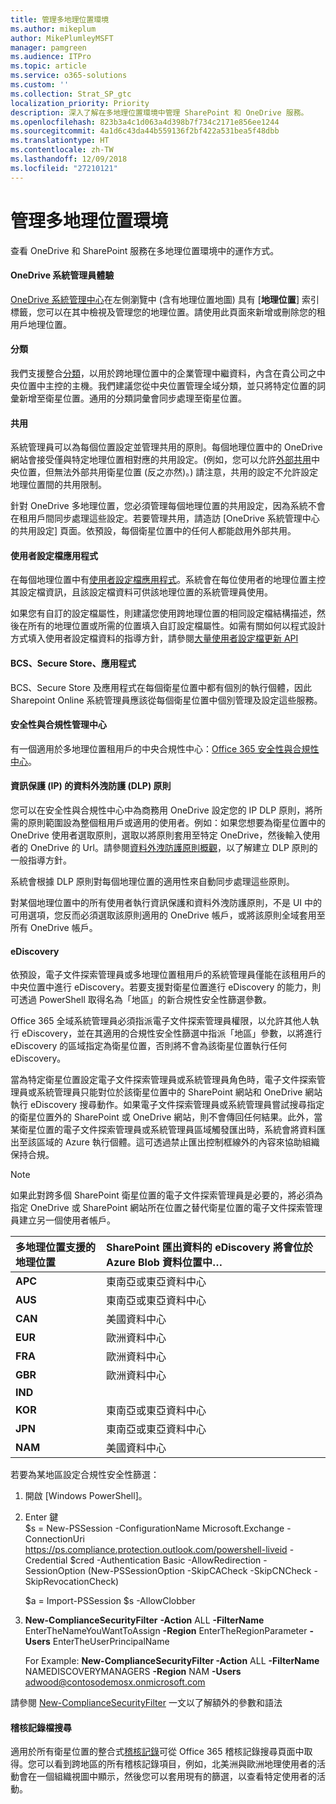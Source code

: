 ```yaml
---
title: 管理多地理位置環境
ms.author: mikeplum
author: MikePlumleyMSFT
manager: pamgreen
ms.audience: ITPro
ms.topic: article
ms.service: o365-solutions
ms.custom: ''
ms.collection: Strat_SP_gtc
localization_priority: Priority
description: 深入了解在多地理位置環境中管理 SharePoint 和 OneDrive 服務。
ms.openlocfilehash: 823b3a4c1d063a4d398b7f734c2171e856ee1244
ms.sourcegitcommit: 4a1d6c43da44b559136f2bf422a531bea5f48dbb
ms.translationtype: HT
ms.contentlocale: zh-TW
ms.lasthandoff: 12/09/2018
ms.locfileid: "27210121"
---
```

# <a name="administering-a-multi-geo-environment"></a>管理多地理位置環境

查看 OneDrive 和 SharePoint 服務在多地理位置環境中的運作方式。

#### <a name="onedrive-administrator-experience"></a>OneDrive 系統管理員體驗

[OneDrive 系統管理中心](https://admin.onedrive.com)在左側瀏覽中 (含有地理位置地圖) 具有 [**地理位置**] 索引標籤，您可以在其中檢視及管理您的地理位置。請使用此頁面來新增或刪除您的租用戶地理位置。

#### <a name="taxonomy"></a>分類

我們支援整合[分類](https://support.office.com/article/A180FA28-6405-4679-9EC3-81D2028C4EFC)，以用於跨地理位置中的企業管理中繼資料，內含在貴公司之中央位置中主控的主機。我們建議您從中央位置管理全域分類，並只將特定位置的詞彙新增至衛星位置。通用的分類詞彙會同步處理至衛星位置。

#### <a name="sharing"></a>共用

系統管理員可以為每個位置設定並管理共用的原則。每個地理位置中的 OneDrive 網站會接受僅與特定地理位置相對應的共用設定。(例如，您可以允許[外部共用](https://support.office.com/article/C8A462EB-0723-4B0B-8D0A-70FEAFE4BE85)中央位置，但無法外部共用衛星位置 (反之亦然)。) 請注意，共用的設定不允許設定地理位置間的共用限制。

針對 OneDrive 多地理位置，您必須管理每個地理位置的共用設定，因為系統不會在租用戶間同步處理這些設定。若要管理共用，請造訪 [OneDrive 系統管理中心的共用設定] [](https://admin.onedrive.com/?v=SharingSettings)頁面。依預設，每個衛星位置中的任何人都能啟用外部共用。

#### <a name="user-profile-application"></a>使用者設定檔應用程式

在每個地理位置中有[使用者設定檔應用程式](https://support.office.com/article/494bec9c-6654-41f0-920f-f7f937ea9723)。系統會在每位使用者的地理位置主控其設定檔資訊，且該設定檔資料可供該地理位置的系統管理員使用。

如果您有自訂的設定檔屬性，則建議您使用跨地理位置的相同設定檔結構描述，然後在所有的地理位置或所需的位置填入自訂設定檔屬性。如需有關如何以程式設計方式填入使用者設定檔資料的指導方針，請參閱[大量使用者設定檔更新 API](https://docs.microsoft.com/zh-TW/sharepoint/dev/solution-guidance/bulk-user-profile-update-api-for-sharepoint-online)

#### <a name="bcs-secure-store-apps"></a>BCS、Secure Store、應用程式

BCS、Secure Store 及應用程式在每個衛星位置中都有個別的執行個體，因此 Sharepoint Online 系統管理員應該從每個衛星位置中個別管理及設定這些服務。

#### <a name="security-and-compliance-admin-center"></a>安全性與合規性管理中心

有一個適用於多地理位置租用戶的中央合規性中心：[Office 365 安全性與合規性中心](https://protection.office.com/?rfr=AdminCenter\#/homepage)。

#### <a name="information-protection-ip-data-loss-prevention-dlp-policy"></a>資訊保護 (IP) 的資料外洩防護 (DLP) 原則

您可以在安全性與合規性中心中為商務用 OneDrive 設定您的 IP DLP 原則，將所需的原則範圍設為整個租用戶或適用的使用者。例如：如果您想要為衛星位置中的 OneDrive 使用者選取原則，選取以將原則套用至特定 OneDrive，然後輸入使用者的 OneDrive 的 Url。請參閱[資料外洩防護原則概觀](https://support.office.com/article/1966b2a7-d1e2-4d92-ab61-42efbb137f5e)，以了解建立 DLP 原則的一般指導方針。

系統會根據 DLP 原則對每個地理位置的適用性來自動同步處理這些原則。

對某個地理位置中的所有使用者執行資訊保護和資料外洩防護原則，不是 UI 中的可用選項，您反而必須選取該原則適用的 OneDrive 帳戶，或將該原則全域套用至所有 OneDrive 帳戶。

#### <a name="ediscovery"></a>eDiscovery 

依預設，電子文件探索管理員或多地理位置租用戶的系統管理員僅能在該租用戶的中央位置中進行 eDiscovery。若要支援對衛星位置進行 eDiscovery 的能力，則可透過 PowerShell 取得名為「地區」的新合規性安全性篩選參數。

Office 365 全域系統管理員必須指派電子文件探索管理員權限，以允許其他人執行 eDiscovery，並在其適用的合規性安全性篩選中指派「地區」參數，以將進行 eDiscovery 的區域指定為衛星位置，否則將不會為該衛星位置執行任何 eDiscovery。

當為特定衛星位置設定電子文件探索管理員或系統管理員角色時，電子文件探索管理員或系統管理員只能對位於該衛星位置中的 SharePoint 網站和 OneDrive 網站執行 eDiscovery 搜尋動作。如果電子文件探索管理員或系統管理員嘗試搜尋指定的衛星位置外的 SharePoint 或 OneDrive 網站，則不會傳回任何結果。此外，當某衛星位置的電子文件探索管理員或系統管理員區域觸發匯出時，系統會將資料匯出至該區域的 Azure 執行個體。這可透過禁止匯出控制框線外的內容來協助組織保持合規。

> [!NOTE]
> 如果此對跨多個 SharePoint 衛星位置的電子文件探索管理員是必要的，將必須為指定 OneDrive 或 SharePoint 網站所在位置之替代衛星位置的電子文件探索管理員建立另一個使用者帳戶。

<table>
<thead>
<tr class="header">
<th align="left"><strong>多地理位置支援的地理位置</strong></th>
<th align="left"><strong>SharePoint 匯出資料的 eDiscovery 將會位於 Azure Blob 資料位置中…</strong></th>
</tr>
</thead>
<tbody>
<tr class="odd">
<td align="left"><strong>APC</strong></td>
<td align="left">東南亞或東亞資料中心</td>
</tr>
<tr class="odd">
<td align="left"><strong>AUS</strong></td>
<td align="left">東南亞或東亞資料中心</td>
</tr>
<tr class="even">
<td align="left"><strong>CAN</strong></td>
<td align="left">美國資料中心</td>
</tr>
<tr class="even">
<td align="left"><strong>EUR</strong></td>
<td align="left">歐洲資料中心</td>
</tr>
<tr class="odd">
<td align="left"><strong>FRA</strong></td>
<td align="left">歐洲資料中心</td>
</tr>
<tr class="odd">
<td align="left"><strong>GBR</strong></td>
<td align="left">歐洲資料中心</td>
</tr>
<tr class="even">
<td align="left"><strong>IND</strong></td>
<td align="left"></td>
</tr>
<tr class="even">
<td align="left"><strong>KOR</strong></td>
<td align="left">東南亞或東亞資料中心</td>
</tr>
<tr class="even">
<td align="left"><strong>JPN</strong></td>
<td align="left">東南亞或東亞資料中心</td>
</tr>
<tr class="odd">
<td align="left"><strong>NAM</strong></td>
<td align="left">美國資料中心</td>
</tr>
</tbody>
</table>

若要為某地區設定合規性安全性篩選：

1.  開啟 [Windows PowerShell]。

2.  Enter 鍵  
    $s = New-PSSession -ConfigurationName Microsoft.Exchange -ConnectionUri <https://ps.compliance.protection.outlook.com/powershell-liveid> -Credential $cred -Authentication Basic -AllowRedirection -SessionOption (New-PSSessionOption -SkipCACheck -SkipCNCheck -SkipRevocationCheck)

    $a = Import-PSSession $s -AllowClobber  

3.  **New-ComplianceSecurityFilter** **-Action** ALL **-FilterName** EnterTheNameYouWantToAssign **-Region** EnterTheRegionParameter **-Users** EnterTheUserPrincipalName

    For Example: **New-ComplianceSecurityFilter -Action** ALL **-FilterName** NAMEDISCOVERYMANAGERS **-Region** NAM **-Users** adwood@contosodemosx.onmicrosoft.com

請參閱 [New-ComplianceSecurityFilter](https://technet.microsoft.com/library/mt210915(v=exchg.160).aspx) 一文以了解額外的參數和語法

#### <a name="audit-log-search"></a>稽核記錄檔搜尋

適用於所有衛星位置的整合式[稽核記錄](https://support.office.com/article/0d4d0f35-390b-4518-800e-0c7ec95e946c)可從 Office 365 稽核記錄搜尋頁面中取得。您可以看到跨地區的所有稽核記錄項目，例如，北美洲與歐洲地理使用者的活動會在一個組織視圖中顯示，然後您可以套用現有的篩選，以查看特定使用者的活動。
